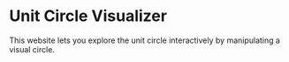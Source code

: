 # Unit Circle Visualizer

This website lets you explore the unit circle interactively by manipulating a visual circle.
